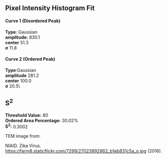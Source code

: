 ## Pixel Intensity Histogram Fit

#### Curve 1 (Disordered Peak)
**Type**: Gaussian\
**amplitude:** 830.1\
**center** 51.3\
**σ** 11.8


#### Curve 2 (Ordered Peak)
**Type**:Gaussian\
**amplitude** 281.2\
**center** 100.0\
**σ** 20.5\


## S<sup>2</sup>
**Threshold Value:** 80\
**Ordered Area Percentage:** 30.02%\
**S<sup>2</sup>:** 0.3002

TEM image from:

NIAID. Zika Virus. https://farm8.staticflickr.com/7299/27023892862_b1eb831c5a_o.jpg (2016).
